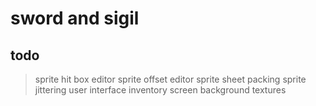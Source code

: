 # sword and sigil

## todo

> sprite hit box editor
> sprite offset editor
> sprite sheet packing
> sprite jittering
> user interface
> inventory screen
> background textures